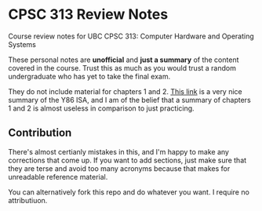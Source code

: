 # CPSC 313 Review Notes
Course review notes for UBC CPSC 313: Computer Hardware and Operating Systems

These personal notes are **unofficial** and **just a summary** of the content covered in the course. Trust this as much as you would trust a random undergraduate who has yet to take the final exam. 

They do not include material for chapters 1 and 2. [This link](https://w3.cs.jmu.edu/lam2mo/cs261_2018_08/files/y86-isa.pdf) is a very nice summary of the Y86 ISA, and I am of the belief that a summary of chapters 1 and 2 is almost useless in comparison to just practicing.

## Contribution
There's almost certianly mistakes in this, and I'm happy to make any corrections that come up. If you want to add sections, just make sure that they are terse and avoid too many acronyms because that makes for unreadable reference material. 

You can alternatively fork this repo and do whatever you want. I require no attributiuon. 
